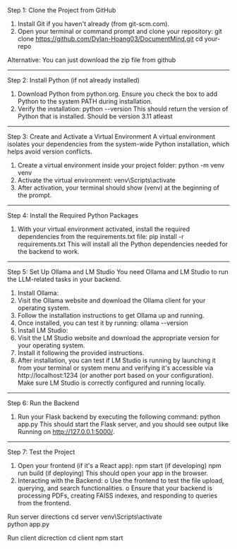 Step 1: Clone the Project from GitHub
1.	Install Git if you haven't already (from git-scm.com).
2.	Open your terminal or command prompt and clone your repository:
git clone https://github.com/Dylan-Hoang03/DocumentMind.git
cd your-repo

Alternative: You can just download the zip file from github
________________________________________
Step 2: Install Python (if not already installed)
1.	Download Python from python.org. Ensure you check the box to add Python to the system PATH during installation.
2.	Verify the installation:
python --version
This should return the version of Python that is installed.
Should be version 3.11 atleast
________________________________________
Step 3: Create and Activate a Virtual Environment
A virtual environment isolates your dependencies from the system-wide Python installation, which helps avoid version conflicts.
1.	Create a virtual environment inside your project folder:
python -m venv venv
2.	Activate the virtual environment:
venv\Scripts\activate
3.	After activation, your terminal should show (venv) at the beginning of the prompt.
________________________________________
Step 4: Install the Required Python Packages
1.	With your virtual environment activated, install the required dependencies from the requirements.txt file:
pip install -r requirements.txt
This will install all the Python dependencies needed for the backend to work.
________________________________________
Step 5: Set Up Ollama and LM Studio
You need Ollama and LM Studio to run the LLM-related tasks in your backend.
1. Install Ollama:
1.	Visit the Ollama website and download the Ollama client for your operating system.
2.	Follow the installation instructions to get Ollama up and running.
3.	Once installed, you can test it by running:
ollama --version
2. Install LM Studio:
1.	Visit the LM Studio website and download the appropriate version for your operating system.
2.	Install it following the provided instructions.
3.	After installation, you can test if LM Studio is running by launching it from your terminal or system menu and verifying it's accessible via http://localhost:1234 (or another port based on your configuration).
Make sure LM Studio is correctly configured and running locally.
________________________________________
Step 6: Run the Backend
1.	Run your Flask backend by executing the following command:
python app.py
This should start the Flask server, and you should see output like Running on http://127.0.0.1:5000/.
________________________________________
Step 7: Test the Project
1.	Open your frontend (if it's a React app):
npm start (if developing)
npm run build (if deploying)
This should open your app in the browser.
2.	Interacting with the Backend:
o	Use the frontend to test the file upload, querying, and search functionalities.
o	Ensure that your backend is processing PDFs, creating FAISS indexes, and responding to queries from the frontend.


Run server directions
cd server
venv\Scripts\activate   
python app.py

Run client dicrection
cd client
npm start